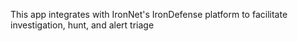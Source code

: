 
This app integrates with IronNet's IronDefense platform to facilitate investigation, hunt, and alert
triage
